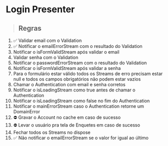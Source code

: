 # Login Presenter

> ## Regras
1. ✅ Validar email com o Validation
2. ✅ Notificar o emailErrorStream com o resultado do Validation
3. Notificar o isFormValidStream após validar o email
4. Validar senha com o Validation
5. Notificar o passwordErrorStream com o resultado do Validation
6. Notificar o isFormValidStream após validar a senha
7. Para o formulário estar válido todos os Streams de erro precisam estar null e todos os campos obrigatórios não podem estar vazios
8. Chamar o Authentication com email e senha corretos
9. Notificar o isLoadingStream como true antes de chamar o Authentication
10. Notificar o isLoadingStream como false no fim do Authentication
11. Notificar o mainErrorStream caso o Authentication retorne um DomainError
12. ⛔️ Gravar o Account no cache em caso de sucesso
13. ⛔️ Levar o usuário pra tela de Enquetes em caso de sucesso
14. Fechar todos os Streams no dispose
15. ✅ Não notificar o emailErrorStream se o valor for igual ao último